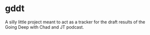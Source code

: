 # gddt
A silly little project meant to act as a tracker for the draft results of the Going Deep with Chad and JT podcast.
